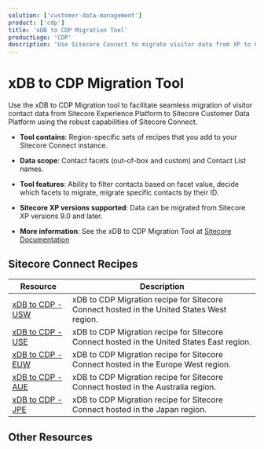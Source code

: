 ```yaml
---
solution: ['customer-data-management']
product: ['cdp']
title: 'xDB to CDP Migration Tool'
productLogo: 'CDP'
description: 'Use Sitecore Connect to migrate visitor data from XP to CDP'
---
```


# xDB to CDP Migration Tool

Use the xDB to CDP Migration tool to facilitate seamless migration of visitor contact data from Sitecore Experience Platform to Sitecore Customer Data Platform using the robust capabilities of Sitecore Connect.

- **Tool contains**: Region-specific sets of recipes that you add to your Sitecore Connect instance.

- **Data scope**: Contact facets (out-of-box and custom) and Contact List names.

- **Tool features**: Ability to filter contacts based on facet value, decide which facets to migrate, migrate specific contacts by their ID.

- **Sitecore XP versions supported**: Data can be migrated from Sitecore XP versions 9.0 and later.

- **More information**: See the xDB to CDP Migration Tool at [Sitecore Documentation](https://doc.sitecore.com/)

## Sitecore Connect Recipes

 | Resource | Description |
 | --- | --- |
 | [xDB to CDP - USW](https://scdp.blob.core.windows.net/downloads/xDB_to_CDP_Migration/xDB_to_CDP_Migration_1.0/xDB%20to%20CDP%20-%20USW.zip) | xDB to CDP Migration recipe for Sitecore Connect hosted in the United States West region. |
 | [xDB to CDP - USE](https://scdp.blob.core.windows.net/downloads/xDB_to_CDP_Migration/xDB_to_CDP_Migration_1.0/xDB%20to%20CDP%20-%20USE.zip) | xDB to CDP Migration recipe for Sitecore Connect hosted in the United States East region. |
 | [xDB to CDP - EUW](https://scdp.blob.core.windows.net/downloads/xDB_to_CDP_Migration/xDB_to_CDP_Migration_1.0/xDB%20to%20CDP%20-%20EUW.zip) | xDB to CDP Migration recipe for Sitecore Connect hosted in the Europe West region. |
 | [xDB to CDP - AUE](https://scdp.blob.core.windows.net/downloads/xDB_to_CDP_Migration/xDB_to_CDP_Migration_1.0/xDB%20to%20CDP%20-%20AUE.zip) | xDB to CDP Migration recipe for Sitecore Connect hosted in the Australia region. |
 | [xDB to CDP - JPE](https://scdp.blob.core.windows.net/downloads/xDB_to_CDP_Migration/xDB_to_CDP_Migration_1.0/xDB%20to%20CDP%20-%20JPE.zip) | xDB to CDP Migration recipe for Sitecore Connect hosted in the Japan region. |

## Other Resources

<Row columns={3}>
<Link title="Sitecore XP" link="/marketing-automation/experience-platform" />
<Link title="Sitecore CDP" link="/customer-data-management/cdp" />
<Link title="Sitecore Connect" link="/integrations/connect" />
</Row>